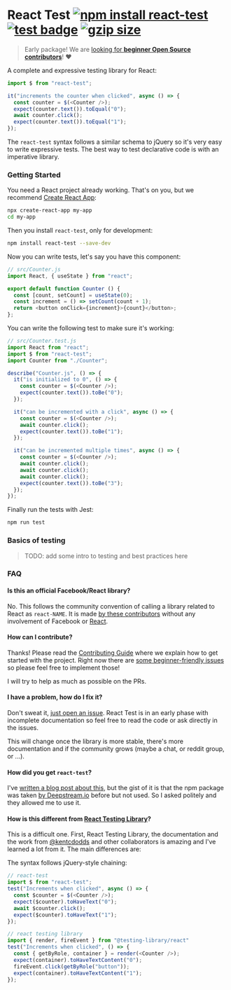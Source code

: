# React Test [![npm install react-test](https://img.shields.io/badge/npm%20install-react--test-blue.svg)](https://www.npmjs.com/package/react-test) [![test badge](https://github.com/franciscop/react-test/workflows/tests/badge.svg)](https://github.com/franciscop/react-test/actions) [![gzip size](https://img.badgesize.io/franciscop/react-test/master/index.min.js.svg?compression=gzip)](https://github.com/franciscop/react-test/blob/master/index.min.js)

> Early package! We are [looking for **beginner Open Source contributors**](https://github.com/franciscop/react-test/blob/master/Contributing.md)! ❤️

A complete and expressive testing library for React:

```js
import $ from "react-test";

it("increments the counter when clicked", async () => {
  const counter = $(<Counter />);
  expect(counter.text()).toEqual("0");
  await counter.click();
  expect(counter.text()).toEqual("1");
});
```

The `react-test` syntax follows a similar schema to jQuery so it's very easy to write expressive tests. The best way to test declarative code is with an imperative library.

### Getting Started

You need a React project already working. That's on you, but we recommend [Create React App](https://create-react-app.dev/):

```bash
npx create-react-app my-app
cd my-app
```

Then you install `react-test`, only for development:

```bash
npm install react-test --save-dev
```

Now you can write tests, let's say you have this component:

```js
// src/Counter.js
import React, { useState } from "react";

export default function Counter () {
  const [count, setCount] = useState(0);
  const increment = () => setCount(count + 1);
  return <button onClick={increment}>{count}</button>;
};
```

You can write the following test to make sure it's working:

```js
// src/Counter.test.js
import React from "react";
import $ from "react-test";
import Counter from "./Counter";

describe("Counter.js", () => {
  it("is initialized to 0", () => {
    const counter = $(<Counter />);
    expect(counter.text()).toBe("0");
  });

  it("can be incremented with a click", async () => {
    const counter = $(<Counter />);
    await counter.click();
    expect(counter.text()).toBe("1");
  });

  it("can be incremented multiple times", async () => {
    const counter = $(<Counter />);
    await counter.click();
    await counter.click();
    await counter.click();
    expect(counter.text()).toBe("3");
  });
});
```

Finally run the tests with Jest:

```bash
npm run test
```



### Basics of testing

> TODO: add some intro to testing and best practices here


### FAQ

#### Is this an official Facebook/React library?

No. This follows the community convention of calling a library related to React as `react-NAME`. It is made [by these contributors](https://github.com/franciscop/react-test/graphs/contributors) without any involvement of Facebook or [React](https://reactjs.org/).

#### How can I contribute?

Thanks! Please read the [Contributing Guide](./Contributing.md) where we explain how to get started with the project. Right now there are [some beginner-friendly issues](https://github.com/franciscop/react-test/labels/good%20first%20issue) so please feel free to implement those!

I will try to help as much as possible on the PRs.


#### I have a problem, how do I fix it?

Don't sweat it, [just open an issue](https://github.com/franciscop/react-test/issues/new). React Test is in an early phase with incomplete documentation so feel free to read the code or ask directly in the issues.

This will change once the library is more stable, there's more documentation and if the community grows (maybe a chat, or reddit group, or ...).


#### How did you get `react-test`?

I've [written a blog post about this](https://medium.com/server-for-node-js/getting-a-great-npm-name-b0b2b27a0e1b), but the gist of it is that the npm package was taken [by Deepstream.io](https://deepstream.io/) before but not used. So I asked politely and they allowed me to use it.


#### How is this different from [React Testing Library](https://testing-library.com/docs/react-testing-library/intro)?

This is a difficult one. First, React Testing Library, the documentation and the work from [@kentcdodds](https://github.com/kentcdodds) and other collaborators is amazing and I've learned a lot from it. The main differences are:

The syntax follows jQuery-style chaining:

```js
// react-test
import $ from "react-test";
test("Increments when clicked", async () => {
  const $counter = $(<Counter />);
  expect($counter).toHaveText("0");
  await $counter.click();
  expect($counter).toHaveText("1");
});

// react testing library
import { render, fireEvent } from "@testing-library/react"
test("Increments when clicked", () => {
  const { getByRole, container } = render(<Counter />);
  expect(container).toHaveTextContent("0");
  fireEvent.click(getByRole("button"));
  expect(container).toHaveTextContent("1");
});
```
